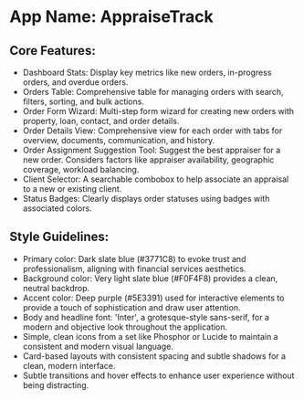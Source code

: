 # **App Name**: AppraiseTrack

## Core Features:

- Dashboard Stats: Display key metrics like new orders, in-progress orders, and overdue orders.
- Orders Table: Comprehensive table for managing orders with search, filters, sorting, and bulk actions.
- Order Form Wizard: Multi-step form wizard for creating new orders with property, loan, contact, and order details.
- Order Details View: Comprehensive view for each order with tabs for overview, documents, communication, and history.
- Order Assignment Suggestion Tool: Suggest the best appraiser for a new order. Considers factors like appraiser availability, geographic coverage, workload balancing.
- Client Selector: A searchable combobox to help associate an appraisal to a new or existing client.
- Status Badges: Clearly displays order statuses using badges with associated colors.

## Style Guidelines:

- Primary color: Dark slate blue (#3771C8) to evoke trust and professionalism, aligning with financial services aesthetics.
- Background color: Very light slate blue (#F0F4F8) provides a clean, neutral backdrop.
- Accent color: Deep purple (#5E3391) used for interactive elements to provide a touch of sophistication and draw user attention.
- Body and headline font: 'Inter', a grotesque-style sans-serif, for a modern and objective look throughout the application.
- Simple, clean icons from a set like Phosphor or Lucide to maintain a consistent and modern visual language.
- Card-based layouts with consistent spacing and subtle shadows for a clean, modern interface.
- Subtle transitions and hover effects to enhance user experience without being distracting.